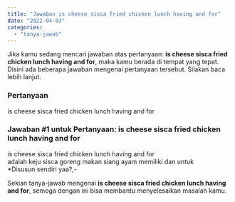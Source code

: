 ```yaml
---
title: "Jawaban is cheese sisca fried chicken lunch having and for"
date: "2022-04-03"
categories: 
  - "tanya-jawab"
---
```


Jika kamu sedang mencari jawaban atas pertanyaan: **is cheese sisca fried chicken lunch having and for**, maka kamu berada di tempat yang tepat. Disini ada beberapa jawaban mengenai pertanyaan tersebut. Silakan baca lebih lanjut.

### Pertanyaan

is cheese sisca fried chicken lunch having and for

### Jawaban #1 untuk Pertanyaan: is cheese sisca fried chicken lunch having and for

is cheese sisca fried chicken lunch having and for  
adalah keju sisca goreng makan siang ayam memiliki dan untuk  
\*Disusun sendiri yaa?,-

Sekian tanya-jawab mengenai **is cheese sisca fried chicken lunch having and for**, semoga dengan ini bisa membantu menyelesaikan masalah kamu.

